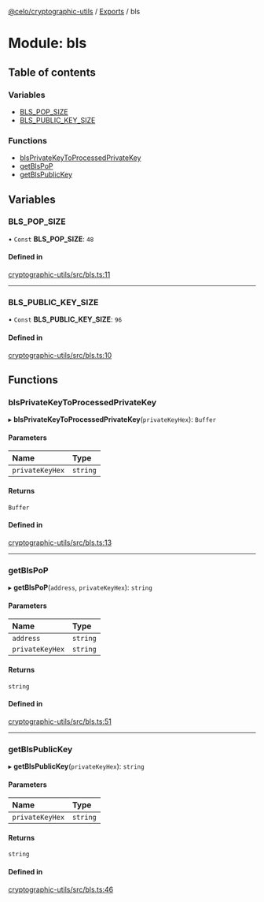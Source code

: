 [@celo/cryptographic-utils](../README.md) / [Exports](../modules.md) / bls

# Module: bls

## Table of contents

### Variables

- [BLS\_POP\_SIZE](bls.md#bls_pop_size)
- [BLS\_PUBLIC\_KEY\_SIZE](bls.md#bls_public_key_size)

### Functions

- [blsPrivateKeyToProcessedPrivateKey](bls.md#blsprivatekeytoprocessedprivatekey)
- [getBlsPoP](bls.md#getblspop)
- [getBlsPublicKey](bls.md#getblspublickey)

## Variables

### BLS\_POP\_SIZE

• `Const` **BLS\_POP\_SIZE**: ``48``

#### Defined in

[cryptographic-utils/src/bls.ts:11](https://github.com/celo-org/developer-tooling/blob/master/packages/sdk/cryptographic-utils/src/bls.ts#L11)

___

### BLS\_PUBLIC\_KEY\_SIZE

• `Const` **BLS\_PUBLIC\_KEY\_SIZE**: ``96``

#### Defined in

[cryptographic-utils/src/bls.ts:10](https://github.com/celo-org/developer-tooling/blob/master/packages/sdk/cryptographic-utils/src/bls.ts#L10)

## Functions

### blsPrivateKeyToProcessedPrivateKey

▸ **blsPrivateKeyToProcessedPrivateKey**(`privateKeyHex`): `Buffer`

#### Parameters

| Name | Type |
| :------ | :------ |
| `privateKeyHex` | `string` |

#### Returns

`Buffer`

#### Defined in

[cryptographic-utils/src/bls.ts:13](https://github.com/celo-org/developer-tooling/blob/master/packages/sdk/cryptographic-utils/src/bls.ts#L13)

___

### getBlsPoP

▸ **getBlsPoP**(`address`, `privateKeyHex`): `string`

#### Parameters

| Name | Type |
| :------ | :------ |
| `address` | `string` |
| `privateKeyHex` | `string` |

#### Returns

`string`

#### Defined in

[cryptographic-utils/src/bls.ts:51](https://github.com/celo-org/developer-tooling/blob/master/packages/sdk/cryptographic-utils/src/bls.ts#L51)

___

### getBlsPublicKey

▸ **getBlsPublicKey**(`privateKeyHex`): `string`

#### Parameters

| Name | Type |
| :------ | :------ |
| `privateKeyHex` | `string` |

#### Returns

`string`

#### Defined in

[cryptographic-utils/src/bls.ts:46](https://github.com/celo-org/developer-tooling/blob/master/packages/sdk/cryptographic-utils/src/bls.ts#L46)
